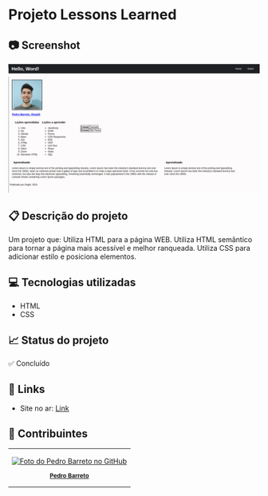 # Projeto Lessons Learned

  ## 📷 Screenshot
![Screenshot](./Screenshot.png)

## 📋 Descrição do projeto

Um projeto que: Utiliza HTML para a página WEB. Utiliza HTML semântico para tornar a página mais acessível e melhor ranqueada. Utiliza CSS para adicionar estilo e posiciona elementos.

## 💻 Tecnologias utilizadas
- HTML
- CSS

<!-- ##  :inbox_tray: Para rodar este projeto
- Para baixar este projeto via git rode no terminal: `git clone git@github.com:Dogl4/trybewarts.git` ou baixe .zipado [aqui](https://github.com/Dogl4/trybewarts/archive/refs/heads/main.zip)
- Use a extensão Live Share do [Visual Studio Code](https://code.visualstudio.com/Download).  Abra o projet com o VSC e clicke em: `Go Live `, no canto inferior direito. Acessa a pasta `/docs` -->

## 📈 Status do projeto

✅ Concluído

## 🚀 Links

- Site no ar: [Link](https://dogl4.github.io/lessons-learned/index.html)

## :busts_in_silhouette: Contribuintes


<table>

<tr  style="width:120px">

<td  align="center">

<a  target=”_blank”  href="https://github.com/Dogl4">

<img  src="https://avatars.githubusercontent.com/u/85720722?s=400&u=c260de98c1eee20df67d72857c3bcc8682fed68a&v=4"  width="100px;"  alt="Foto do Pedro Barreto no GitHub"/><br>

<sub>

<b>Pedro Barreto</b>

</sub>

</a>

</td>

</tr>

</table>

